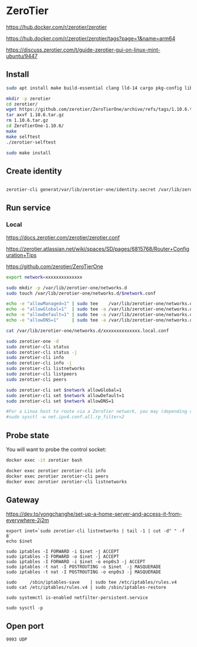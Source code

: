 # ZeroTier

<https://hub.docker.com/r/zerotier/zerotier>

<https://hub.docker.com/r/zerotier/zerotier/tags?page=1&name=arm64>

<https://discuss.zerotier.com/t/guide-zerotier-gui-on-linux-mint-ubuntu/9447>

## Install

```bash
sudo apt install make build-essential clang lld-14 cargo pkg-config libssl-dev

mkdir -p zerotier
cd zerotier/
wget https://github.com/zerotier/ZeroTierOne/archive/refs/tags/1.10.6.tar.gz
tar axvf 1.10.6.tar.gz
rm 1.10.6.tar.gz
cd ZeroTierOne-1.10.6/
make
make selftest
./zerotier-selftest

sudo make install
```

## Create identity

```bash

zerotier-cli generat/var/lib/zerotier-one/identity.secret /var/lib/zerotier-one/identity.public YY

```

## Run service

### Local

<https://docs.zerotier.com/zerotier/zerotier.conf>

<https://zerotier.atlassian.net/wiki/spaces/SD/pages/6815768/Router+Configuration+Tips>

<https://github.com/zerotier/ZeroTierOne>

```bash
export network=xxxxxxxxxxxxxx

sudo mkdir -p /var/lib/zerotier-one/networks.d
sudo touch /var/lib/zerotier-one/networks.d/$network.conf

echo -e "allowManaged=1" | sudo tee    /var/lib/zerotier-one/networks.d/$network.local.conf
echo -e "allowGlobal=1"  | sudo tee -a /var/lib/zerotier-one/networks.d/$network.local.conf
echo -e "allowDefault=1" | sudo tee -a /var/lib/zerotier-one/networks.d/$network.local.conf
echo -e "allowDNS=1"     | sudo tee -a /var/lib/zerotier-one/networks.d/$network.local.conf

cat /var/lib/zerotier-one/networks.d/xxxxxxxxxxxxxx.local.conf

sudo zerotier-one -d
sudo zerotier-cli status
sudo zerotier-cli status -j
sudo zerotier-cli info
sudo zerotier-cli info -j
sudo zerotier-cli listnetworks
sudo zerotier-cli listpeers
sudo zerotier-cli peers

sudo zerotier-cli set $network allowGlobal=1
sudo zerotier-cli set $network allowDefault=1
sudo zerotier-cli set $network allowDNS=1

#For a Linux host to route via a ZeroTier network, you may (depending on distribution) need to change a setting called rp_filter:
#sudo sysctl -w net.ipv4.conf.all.rp_filter=2
```

## Probe state

You will want to probe the control socket:

```bash
docker exec -it zerotier bash

docker exec zerotier zerotier-cli info
docker exec zerotier zerotier-cli peers
docker exec zerotier zerotier-cli listnetworks
```

## Gateway

<https://dev.to/yongchanghe/set-up-a-home-server-and-access-it-from-everywhere-2j2m>

```
export inet=`sudo zerotier-cli listnetworks | tail -1 | cut -d" " -f 8`
echo $inet

sudo iptables -I FORWARD -i $inet -j ACCEPT
sudo iptables -I FORWARD -o $inet -j ACCEPT
sudo iptables -I FORWARD -i $inet -o enp0s3 -j ACCEPT
sudo iptables -t nat -I POSTROUTING -o $inet  -j MASQUERADE
sudo iptables -t nat -I POSTROUTING -o enp0s3 -j MASQUERADE

sudo     /sbin/iptables-save    | sudo tee /etc/iptables/rules.v4
sudo cat /etc/iptables/rules.v4 | sudo /sbin/iptables-restore

sudo systemctl is-enabled netfilter-persistent.service

sudo sysctl -p
```

## Open port

`9993 UDP`
